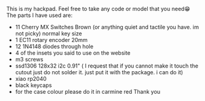 This is my hackpad. Feel free to take any code or model that you need😁 The parts I have used are:

 - 11 Cherry MX Switches Brown (or anything quiet and tactile you have. im not picky) normal key size
 - 1 EC11 rotary encoder 20mm
 - 12 1N4148 diodes through hole
 - 4 of the insets you said to use on the website
 - m3 screws
 - ssd1306 128x32 i2c 0.91" ( I request that if you cannot make it touch the cutout just do not solder it. just put it with the package. i can do it)
 - xiao rp2040
 - black keycaps
 - for the case colour please do it in carmine red 
Thank you
